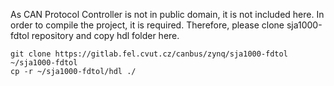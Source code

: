 As CAN Protocol Controller is not in public domain, it is not included here.
In order to compile the project, it is required.
Therefore, please clone sja1000-fdtol repository and copy hdl folder here.

```
git clone https://gitlab.fel.cvut.cz/canbus/zynq/sja1000-fdtol ~/sja1000-fdtol
cp -r ~/sja1000-fdtol/hdl ./
```